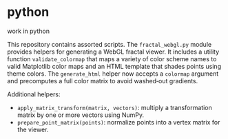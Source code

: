# python
work in python

This repository contains assorted scripts. The `fractal_webgl.py` module provides
helpers for generating a WebGL fractal viewer. It includes a utility function
`validate_colormap` that maps a variety of color scheme names to valid
Matplotlib color maps and an HTML template that shades points using theme
colors. The `generate_html` helper now accepts a `colormap` argument and
precomputes a full color matrix to avoid washed‑out gradients.

Additional helpers:

- `apply_matrix_transform(matrix, vectors)`: multiply a transformation matrix by one or more vectors using NumPy.
- `prepare_point_matrix(points)`: normalize points into a vertex matrix for the viewer.
